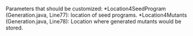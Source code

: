 Parameters that should be customized:
*Location4SeedProgram (Generation.java, Line77): location of seed programs.
*Location4Mutants (Generation.java, Line78): Location where generated mutants would be stored.
